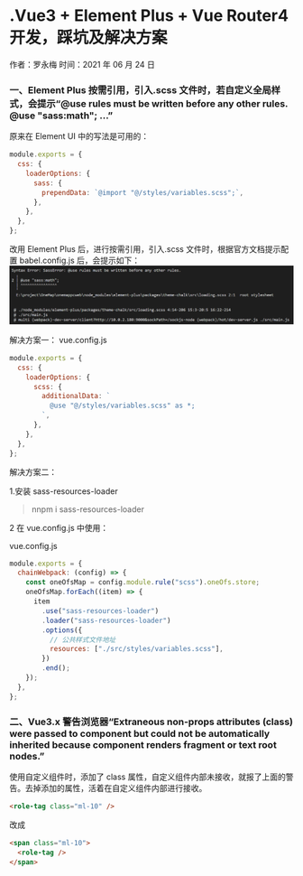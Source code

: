 # .Vue3 + Element Plus + Vue Router4 开发，踩坑及解决方案

作者：罗永梅
时间：2021 年 06 月 24 日

### 一、Element Plus 按需引用，引入.scss 文件时，若自定义全局样式，会提示“@use rules must be written before any other rules. @use "sass:math"; ...”

原来在 Element UI 中的写法是可用的：

```js
module.exports = {
  css: {
    loaderOptions: {
      sass: {
        prependData: `@import "@/styles/variables.scss";`,
      },
    },
  },
};
```

改用 Element Plus 后，进行按需引用，引入.scss 文件时，根据官方文档提示配置 babel.config.js 后，会提示如下：
![Image text](images/sass-error-1.png)

解决方案一：
vue.config.js

```js
module.exports = {
  css: {
    loaderOptions: {
      scss: {
        additionalData: `
          @use "@/styles/variables.scss" as *;
        `,
      },
    },
  },
};
```

解决方案二：

1.安装 sass-resources-loader

> nnpm i sass-resources-loader

2 在 vue.config.js 中使用：

vue.config.js

```js
module.exports = {
  chainWebpack: (config) => {
    const oneOfsMap = config.module.rule("scss").oneOfs.store;
    oneOfsMap.forEach((item) => {
      item
        .use("sass-resources-loader")
        .loader("sass-resources-loader")
        .options({
          // 公共样式文件地址
          resources: ["./src/styles/variables.scss"],
        })
        .end();
    });
  },
};
```

### 二、Vue3.x 警告浏览器“Extraneous non-props attributes (class) were passed to component but could not be automatically inherited because component renders fragment or text root nodes.”

使用自定义组件时，添加了 class 属性，自定义组件内部未接收，就报了上面的警告。去掉添加的属性，活着在自定义组件内部进行接收。

```html
<role-tag class="ml-10" />
```

改成

```html
<span class="ml-10">
  <role-tag />
</span>
```
